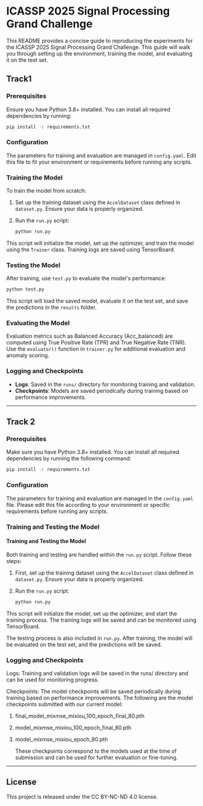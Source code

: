 # ICASSP 2025 Signal Processing Grand Challenge
This README provides a concise guide to reproducing the experiments for the ICASSP 2025 Signal Processing Grand Challenge. This guide will walk you through setting up the environment, training the model, and evaluating it on the test set.
## Track1
### Prerequisites

Ensure you have Python 3.8+ installed. You can install all required dependencies by running:

```sh
pip install -r requirements.txt
```

### Configuration

The parameters for training and evaluation are managed in `config.yaml`. Edit this file to fit your environment or requirements before running any scripts.

### Training the Model

To train the model from scratch:

1. Set up the training dataset using the `AccelDataset` class defined in `dataset.py`. Ensure your data is properly organized.
2. Run the `run.py` script:

   ```sh
   python run.py
   ```

This script will initialize the model, set up the optimizer, and train the model using the `Trainer` class. Training logs are saved using TensorBoard.

### Testing the Model

After training, use `test.py` to evaluate the model's performance:

```sh
python test.py
```

This script will load the saved model, evaluate it on the test set, and save the predictions in the `results` folder.

### Evaluating the Model

Evaluation metrics such as Balanced Accuracy (Acc_balanced) are computed using True Positive Rate (TPR) and True Negative Rate (TNR). Use the `evaluator()` function in `trainer.py` for additional evaluation and anomaly scoring.

### Logging and Checkpoints

- **Logs**: Saved in the `runs/` directory for monitoring training and validation.
- **Checkpoints**: Models are saved periodically during training based on performance improvements.


---

## Track 2

### Prerequisites
Make sure you have Python 3.8+ installed. You can install all required dependencies by running the following command:

```sh
pip install -r requirements.txt
```

### Configuration
The parameters for training and evaluation are managed in the `config.yaml` file. Please edit this file according to your environment or specific requirements before running any scripts.

### Training and Testing the Model

#### Training and Testing the Model
Both training and testing are handled within the `run.py` script. Follow these steps:

1. First, set up the training dataset using the `AccelDataset` class defined in `dataset.py`. Ensure your data is properly organized.
2. Run the `run.py` script:

   ```sh
   python run.py
   ```

This script will initialize the model, set up the optimizer, and start the training process. The training logs will be saved and can be monitored using TensorBoard.

The testing process is also included in `run.py`. After training, the model will be evaluated on the test set, and the predictions will be saved.

### Logging and Checkpoints
Logs: Training and validation logs will be saved in the runs/ directory and can be used for monitoring progress.

Checkpoints: The model checkpoints will be saved periodically during training based on performance improvements. The following are the model checkpoints submitted with our current model:

1. final_model_mixmse_mixiou_100_epoch_final_80.pth
2. model_mixmse_mixiou_100_epoch_final_80.pth
3. model_mixmse_mixiou_epoch_80.pth

   These checkpoints correspond to the models used at the time of submission and can be used for further evaluation or fine-tuning.




---
## License
This project is released under the CC BY-NC-ND 4.0 license.

